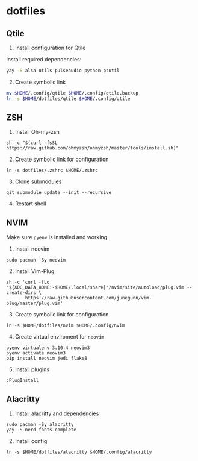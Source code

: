 # dotfiles

## Qtile

1. Install configuration for Qtile

Install required dependencies:

```bash
yay -S alsa-utils pulseaudio python-psutil
```

2. Create symbolic link

```bash
mv $HOME/.config/qtile $HOME/.config/qtile.backup
ln -s $HOME/dotfiles/qtile $HOME/.config/qtile
```


## ZSH

1. Install Oh-my-zsh

```
sh -c "$(curl -fsSL https://raw.github.com/ohmyzsh/ohmyzsh/master/tools/install.sh)"
```

2. Create symbolic link for configuration
```
ln -s dotfiles/.zshrc $HOME/.zshrc
```

3. Clone submodules
```
git submodule update --init --recursive
```

4. Restart shell

## NVIM

Make sure `pyenv` is installed and working.

1. Install neovim
```
sudo pacman -Sy neovim
```

2. Install Vim-Plug
```
sh -c 'curl -fLo "${XDG_DATA_HOME:-$HOME/.local/share}"/nvim/site/autoload/plug.vim --create-dirs \
       https://raw.githubusercontent.com/junegunn/vim-plug/master/plug.vim'
```

3. Create symbolic link for configuration
```
ln -s $HOME/dotfiles/nvim $HOME/.config/nvim
```

4. Create virtual enviroment for `neovim`
```
pyenv virtualenv 3.10.4 neovim3
pyenv activate neovim3
pip install neovim jedi flake8
```

5. Install plugins
```
:PlugInstall
```

## Alacritty

1. Install alacritty and dependencies
```
sudo pacman -Sy alacritty
yay -S nerd-fonts-complete
```

2. Install config
```
ln -s $HOME/dotfiles/alacritty $HOME/.config/alacritty
```
